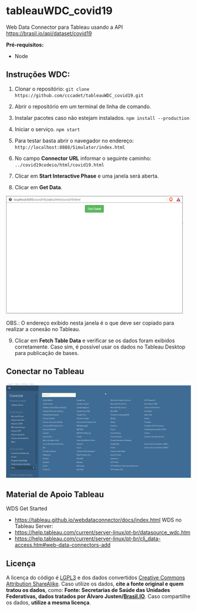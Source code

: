 # tableauWDC_covid19
Web Data Connector para Tableau usando a API https://brasil.io/api/dataset/covid19


**Pré-requisitos:**
- Node


## Instruções WDC:
1. Clonar o repositório:
`git clone https://github.com/cccadet/tableauWDC_covid19.git`

2. Abrir o repositório em um terminal de linha de comando.

3. Instalar pacotes caso não estejam instalados.
`npm install --production`

4. Iniciar o serviço.
`npm start`

5. Para testar basta abrir o navegador no endereço:
`http://localhost:8888/Simulator/index.html`

6. No campo **Connector URL** informar o seguinte caminho:
`../covid19codeio/html/covid19.html`

7. Clicar em **Start Interactive Phase** e uma janela será aberta. 

8. Clicar em **Get Data**.

![](get_data.PNG)

OBS.: O endereço exibido nesta janela é o que deve ser copiado para realizar a conexão no Tableau.

9. Clicar em **Fetch Table Data** e verificar se os dados foram exibidos corretamente. Caso sim, é possível usar os dados no Tableau Desktop para publicação de bases.

## Conectar no Tableau

![](wdc_tableau.gif)


## Material de Apoio Tableau
WDS Get Started
 - https://tableau.github.io/webdataconnector/docs/index.html
WDS no Tableau Server:
 - https://help.tableau.com/current/server-linux/pt-br/datasource_wdc.htm
 - https://help.tableau.com/current/server-linux/pt-br/cli_data-access.htm#web-data-connectors-add


## Licença

A licença do código é [LGPL3](https://www.gnu.org/licenses/lgpl-3.0.en.html) e
dos dados convertidos [Creative Commons Attribution
ShareAlike](https://creativecommons.org/licenses/by-sa/4.0/). Caso utilize os
dados, **cite a fonte original e quem tratou os dados**, como: **Fonte:
Secretarias de Saúde das Unidades Federativas, dados tratados por Álvaro
Justen/[Brasil.IO](https://brasil.io/)**. Caso compartilhe os dados, **utilize
a mesma licença**.
